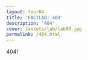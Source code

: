 ```yaml
---
layout: four04
title: 'FACTLAB: 404'
description: '404'
cover: /assets/lab/lab00.jpg
permalink: /404.html
---
```

404!
